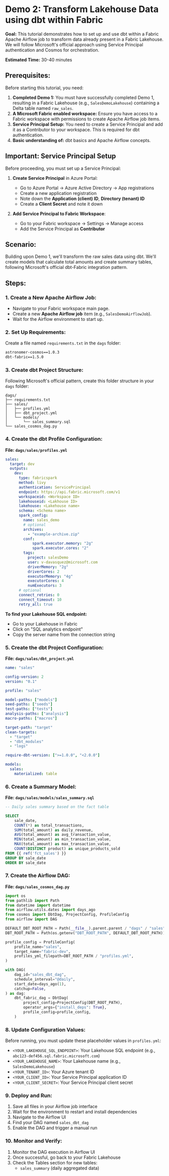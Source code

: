 # Demo 2: Transform Lakehouse Data using dbt within Fabric

**Goal:** This tutorial demonstrates how to set up and use dbt within a Fabric Apache Airflow job to transform data already present in a Fabric Lakehouse. We will follow Microsoft's official approach using Service Principal authentication and Cosmos for orchestration.

**Estimated Time:** 30-40 minutes

## Prerequisites:

Before starting this tutorial, you need:

1. **Completed Demo 1:** You must have successfully completed Demo 1, resulting in a Fabric Lakehouse (e.g., `SalesDemoLakehouse`) containing a Delta table named `raw_sales`.
2. **A Microsoft Fabric enabled workspace:** Ensure you have access to a Fabric workspace with permissions to create Apache Airflow job items.
3. **Service Principal Setup:** You need to create a Service Principal and add it as a Contributor to your workspace. This is required for dbt authentication.
4. **Basic understanding of:** dbt basics and Apache Airflow concepts.

## Important: Service Principal Setup

Before proceeding, you must set up a Service Principal:

1. **Create Service Principal** in Azure Portal:
   - Go to Azure Portal → Azure Active Directory → App registrations
   - Create a new application registration
   - Note down the **Application (client) ID**, **Directory (tenant) ID**
   - Create a **Client Secret** and note it down

2. **Add Service Principal to Fabric Workspace**:
   - Go to your Fabric workspace → Settings → Manage access
   - Add the Service Principal as **Contributor**

## Scenario:

Building upon Demo 1, we'll transform the raw sales data using dbt. We'll create models that calculate total amounts and create summary tables, following Microsoft's official dbt-Fabric integration pattern.

## Steps:

### 1. Create a New Apache Airflow Job:
- Navigate to your Fabric workspace main page.
- Create a new **Apache Airflow job** item (e.g., `SalesDemoAirflowJob`).
- Wait for the Airflow environment to start up.

### 2. Set Up Requirements:
Create a file named `requirements.txt` in the `dags` folder:

```txt
astronomer-cosmos==1.0.3
dbt-fabric==1.5.0
```

### 3. Create dbt Project Structure:
Following Microsoft's official pattern, create this folder structure in your `dags` folder:

```
dags/
├── requirements.txt
├── sales/
│   ├── profiles.yml
│   ├── dbt_project.yml
│   └── models/
│       └── sales_summary.sql
└── sales_cosmos_dag.py
```

### 4. Create the dbt Profile Configuration:
**File: `dags/sales/profiles.yml`**

```yaml
sales:
  target: dev
  outputs:
    dev:
      type: fabricspark
      method: livy
      authentication: ServicePrincipal
      endpoint: https://api.fabric.microsoft.com/v1
      workspaceid: <Workspace ID>
      lakehouseid: <Lakhouse ID>
      lakehouse: <Lakehouse name>
      schema: <Schema name>
      spark_config:
        name: sales_demo
        # optional
        archives:
          - "example-archive.zip"
        conf:
            spark.executor.memory: "2g"
            spark.executor.cores: "2"
        tags:
          project: salesDemo
          user: v-davasquez@microsoft.com
          driverMemory: "2g"
          driverCores: 2
          executorMemory: "4g"
          executorCores: 4
          numExecutors: 3
      # optional
      connect_retries: 0
      connect_timeout: 10
      retry_all: true
```

**To find your Lakehouse SQL endpoint:**
- Go to your Lakehouse in Fabric
- Click on "SQL analytics endpoint"
- Copy the server name from the connection string

### 5. Create the dbt Project Configuration:
**File: `dags/sales/dbt_project.yml`**

```yaml
name: "sales"

config-version: 2
version: "0.1"

profile: "sales"

model-paths: ["models"]
seed-paths: ["seeds"]
test-paths: ["tests"]
analysis-paths: ["analysis"]
macro-paths: ["macros"]

target-path: "target"
clean-targets:
  - "target"
  - "dbt_modules"
  - "logs"

require-dbt-version: [">=1.0.0", "<2.0.0"]

models:
  sales:
    materialized: table
```


### 6. Create a Summary Model:
**File: `dags/sales/models/sales_summary.sql`**

```sql
-- Daily sales summary based on the fact table

SELECT
    sale_date,
    COUNT(*) as total_transactions,
    SUM(total_amount) as daily_revenue,
    AVG(total_amount) as avg_transaction_value,
    MIN(total_amount) as min_transaction_value,
    MAX(total_amount) as max_transaction_value,
    COUNT(DISTINCT product) as unique_products_sold
FROM {{ ref('fct_sales') }}
GROUP BY sale_date
ORDER BY sale_date
```

### 7. Create the Airflow DAG:
**File: `dags/sales_cosmos_dag.py`**

```python
import os
from pathlib import Path
from datetime import datetime
from airflow.utils.dates import days_ago
from cosmos import DbtDag, ProjectConfig, ProfileConfig
from airflow import DAG

DEFAULT_DBT_ROOT_PATH = Path(__file__).parent.parent / "dags" / "sales"
DBT_ROOT_PATH = Path(os.getenv("DBT_ROOT_PATH", DEFAULT_DBT_ROOT_PATH))

profile_config = ProfileConfig(
    profile_name="sales",
    target_name="fabric-dev",
    profiles_yml_filepath=DBT_ROOT_PATH / "profiles.yml",
)

with DAG(
    dag_id="sales_dbt_dag",
    schedule_interval="@daily",
    start_date=days_ago(1),
    catchup=False,
) as dag:
    dbt_fabric_dag = DbtDag(
        project_config=ProjectConfig(DBT_ROOT_PATH),
        operator_args={"install_deps": True},
        profile_config=profile_config,
    )

```

### 8. Update Configuration Values:
Before running, you must update these placeholder values in `profiles.yml`:

- `<YOUR_LAKEHOUSE_SQL_ENDPOINT>`: Your Lakehouse SQL endpoint (e.g., `abc123-def456.sql.fabric.microsoft.com`)
- `<YOUR_LAKEHOUSE_NAME>`: Your Lakehouse name (e.g., `SalesDemoLakehouse`)
- `<YOUR_TENANT_ID>`: Your Azure tenant ID
- `<YOUR_CLIENT_ID>`: Your Service Principal application ID
- `<YOUR_CLIENT_SECRET>`: Your Service Principal client secret

### 9. Deploy and Run:
1. Save all files in your Airflow job interface
2. Wait for the environment to restart and install dependencies
3. Navigate to the Airflow UI
4. Find your DAG named `sales_dbt_dag`
5. Enable the DAG and trigger a manual run

### 10. Monitor and Verify:
1. Monitor the DAG execution in Airflow UI
2. Once successful, go back to your Fabric Lakehouse
3. Check the Tables section for new tables:
   - `sales_summary` (daily aggregated data)

